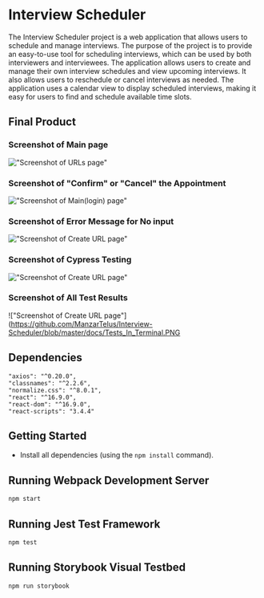 # Interview Scheduler

The Interview Scheduler project is a web application that allows users to schedule and manage interviews. The purpose of the project is to provide an easy-to-use tool for scheduling interviews, which can be used by both interviewers and interviewees. The application allows users to create and manage their own interview schedules and view upcoming interviews. It also allows users to reschedule or cancel interviews as needed. The application uses a calendar view to display scheduled interviews, making it easy for users to find and schedule available time slots.

## Final Product

### Screenshot of Main page
!["Screenshot of URLs page"](https://github.com/ManzarTelus/Interview-Scheduler/blob/master/docs/Interfece.PNG)

### Screenshot of "Confirm" or "Cancel" the Appointment
!["Screenshot of Main(login) page"](https://github.com/ManzarTelus/Interview-Scheduler/blob/master/docs/Confirm_message.PNG)

### Screenshot of Error Message for No input
!["Screenshot of Create URL page"](https://github.com/ManzarTelus/Interview-Scheduler/blob/master/docs/Input_test.PNG)

### Screenshot of Cypress Testing
!["Screenshot of Create URL page"](https://github.com/ManzarTelus/Interview-Scheduler/blob/master/docs/Cypress_tests.PNG)

### Screenshot of All Test Results
!["Screenshot of Create URL page"](https://github.com/ManzarTelus/Interview-Scheduler/blob/master/docs/Tests_In_Terminal.PNG

## Dependencies

    "axios": "^0.20.0",
    "classnames": "^2.2.6",
    "normalize.css": "^8.0.1",
    "react": "^16.9.0",
    "react-dom": "^16.9.0",
    "react-scripts": "3.4.4"

## Getting Started

- Install all dependencies (using the `npm install` command).

## Running Webpack Development Server

```sh
npm start
```

## Running Jest Test Framework

```sh
npm test
```

## Running Storybook Visual Testbed

```sh
npm run storybook
```

